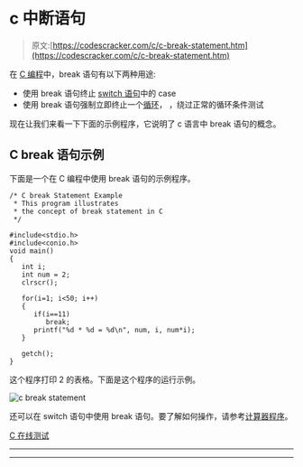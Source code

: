 # c 中断语句

> 原文:[https://codescracker.com/c/c-break-statement.htm](https://codescracker.com/c/c-break-statement.htm)

在 [C 编程](/c/index.htm)中，break 语句有以下两种用途:

*   使用 break 语句终止 [switch 语句](/c/c-switch-statement.htm)中的 case
*   使用 break 语句强制立即终止一个[循环](/c/c-loops.htm)， ，绕过正常的循环条件测试

现在让我们来看一下下面的示例程序，它说明了 c 语言中 break 语句的概念。

## C break 语句示例

下面是一个在 C 编程中使用 break 语句的示例程序。

```
/* C break Statement Example
 * This program illustrates
 * the concept of break statement in C
 */

#include<stdio.h>
#include<conio.h>
void main()
{
   int i;
   int num = 2;
   clrscr();

   for(i=1; i<50; i++)
   {
      if(i==11)
         break;
      printf("%d * %d = %d\n", num, i, num*i);
   }

   getch();
}
```

这个程序打印 2 的表格。下面是这个程序的运行示例。

![c break statement](../Images/20548c4cd9b1ea4d196ad9d4baadea9a.png)

还可以在 switch 语句中使用 break 语句。要了解如何操作，请参考[计算器程序](/c/program/c-program-make-calculator.htm)。

[C 在线测试](/exam/showtest.php?subid=2)

* * *

* * *